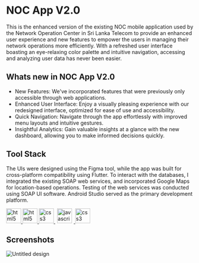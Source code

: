 # NOC App V2.0

This is the enhanced version of the existing NOC mobile application used by the Network Operation Center in Sri Lanka Telecom to provide an enhanced user experience and new features to empower the users in managing their network operations more efficiently. With a refreshed user interface boasting an eye-relaxing color palette and intuitive navigation, accessing and analyzing user data has never been easier.

## Whats new in NOC App V2.0

- New Features: We've incorporated features that were previously only accessible through web applications.
- Enhanced User Interface: Enjoy a visually pleasing experience with our redesigned interface, optimized for ease of use and accessibility.
- Quick Navigation: Navigate through the app effortlessly with improved menu layouts and intuitive gestures.
-	Insightful Analytics: Gain valuable insights at a glance with the new dashboard, allowing you to make informed decisions quickly.


## Tool Stack

The UIs were designed using the Figma tool, while the app was built for cross-platform compatibility using Flutter. To interact with the databases, I integrated the existing SOAP web services, and incorporated Google Maps for location-based operations. Testing of the web services was conducted using SOAP UI software. Android Studio served as the primary development platform.

<p align="left" >
  <a href="https://www.w3.org/html/" target="_blank" rel="noreferrer"> <img src="https://user-images.githubusercontent.com/25181517/189715289-df3ee512-6eca-463f-a0f4-c10d94a06b2f.png" alt="html5" width="40" height="40"/> </a>
  <a href="https://www.w3.org/html/" target="_blank" rel="noreferrer"> <img src="https://user-images.githubusercontent.com/25181517/186150365-da1eccce-6201-487c-8649-45e9e99435fd.png" alt="html5" width="40" height="40"/> </a>
  <a href="https://www.w3schools.com/css/" target="_blank" rel="noreferrer"> <img src="https://user-images.githubusercontent.com/25181517/186150304-1568ffdf-4c62-4bdc-9cf1-8d8efcea7c5b.png" alt="css3" width="40" height="40"/> </a>
  <a href="https://developer.mozilla.org/en-US/docs/Web/JavaScript" target="_blank" rel="noreferrer"> <img src="https://user-images.githubusercontent.com/25181517/192108895-20dc3343-43e3-4a54-a90e-13a4abbc57b9.png" alt="javascript" width="40" height="40" hspace="5"/> </a>
  <a href="https://www.w3schools.com/css/" target="_blank" rel="noreferrer"> <img src="https://user-images.githubusercontent.com/25181517/192107860-9a9f0894-0e34-4ab3-964d-6297ee4c00e9.png" alt="css3" width="40" height="40"/> </a>
</p>

## Screenshots

![Untitled design](https://github.com/MadhukaD/NOC-App/assets/83831219/a98ca0da-740c-4961-8131-a26ca728ac80)



